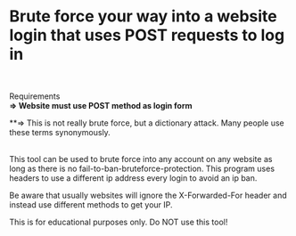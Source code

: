 # Brute force your way into a website login that uses POST requests to log in

<br>

Requirements
<br>
**=> Website must use POST method as login form** 

**=> This is not really brute force, but a dictionary attack. Many people use these terms synonymously.

<br>
This tool can be used to brute force into any account on any website as long as there is no fail-to-ban-bruteforce-protection. This program uses headers to use a different ip address every login to avoid an ip ban. 

<br>

Be aware that usually websites will ignore the X-Forwarded-For header and instead use different methods to get your IP.

This is for educational purposes only. Do NOT use this tool!
